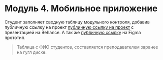 # Модуль 4. Мобильное приложение
Студент заполняет сводную таблицу модульного контроля, добавив публичную ссылку на проект [публичную ссылку на проект](WD-4-module-instructions.md) с презентацией на Behance. 
А так же [публичную ссылку](WD-4-module-instructions.md) на Figma прототип. 
> Таблица с ФИО студентов, составляется преподавателем заранее на гугл диске.
